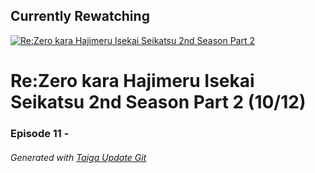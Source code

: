 ﻿
## Currently Rewatching

[![Re:Zero kara Hajimeru Isekai Seikatsu 2nd Season Part 2](https://s4.anilist.co/file/anilistcdn/media/anime/cover/medium/bx119661-yHjL0A9oavem.png)](https://anilist.co/anime/119661)

# Re:Zero kara Hajimeru Isekai Seikatsu 2nd Season Part 2 (10/12)

### Episode 11 - 

###### *Generated with [Taiga Update Git](https://github.com/nike4613/taiga-update-git)*